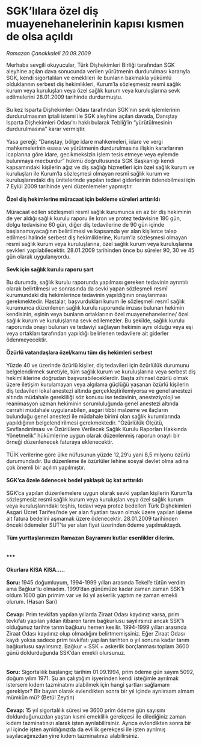 # SGK’lılara özel diş muayenehanelerinin kapısı kısmen de olsa açıldı

*Ramazan Çanakkaleli 20.09.2009*

<div class="taraf_structure_2col_1zq">
<div class="margen_n">



 <p>Merhaba sevgili okuyucular, Türk Dişhekimleri Birliği tarafından SGK aleyhine açılan dava sonucunda verilen yürütmenin durdurulması kararıyla SGK, kendi sigortalıları ve emeklileri ile bunların bakmakla yükümlü olduklarının serbest diş hekimlikleri, Kurum’la sözleşmesiz resmî sağlık kurum veya kuruluşları veya özel sağlık kurum veya kuruluşlarına sevk edilmelerini 28.01.2009 tarihinde durdurmuştu. <br/><br/>Bu kez Isparta Dişhekimleri Odası tarafından SGK’nın sevk işlemlerinin durdurulmasının iptali istemi ile SGK aleyhine açılan davada, Danıştay Isparta Dişhekimleri Odası’nı haklı bularak Tebliğ’in “yürütülmesinin durdurulmasına” karar vermiştir. <br/><br/>Yasa gereği; “Danıştay, bölge idare mahkemeleri, idare ve vergi mahkemelerinin esasa ve yürütmenin durdurulmasına ilişkin kararlarının icaplarına göre idare, gecikmeksizin işlem tesis etmeye veya eylemde bulunmaya mecburdur” hükmü doğrultusunda SGK Başkanlığı kendi kapsamındaki kişilerin ağız ve diş sağlığı hizmetleri için özel sağlık kurum ve kuruluşları ile Kurum’la sözleşmesi olmayan resmî sağlık kurum ve kuruluşlarındaki diş ünitelerinde yapılan tedavi giderlerinin ödenebilmesi için 7 Eylül 2009 tarihinde yeni düzenlemeler yapmıştır.<b> <br/><br/>Özel diş hekimlerine müracaat için bekleme süreleri arttırıldı</b> <br/><br/>Müracaat edilen sözleşmeli resmî sağlık kurumunca en az bir diş hekiminin de yer aldığı sağlık kurulu raporu ile kron ve protez tedavisine 180 gün, dolgu tedavisine 60 gün, diğer diş tedavilerine de 90 gün içinde başlanamayacağının belirtilmesi ve kapsamda yer alan kişilerce talep edilmesi halinde serbest diş hekimliklerine, Kurum’la sözleşmesi olmayan resmî sağlık kurum veya kuruluşlarına, özel sağlık kurum veya kuruluşlarına sevkleri yapılabilecektir. 28.01.2009 tarihinden önce bu süreler 90, 30 ve 45 gün olarak uygulanıyordu.<b> <br/><br/>Sevk için sağlık kurulu raporu şart</b> <br/><br/>Bu durumda, sağlık kurulu raporunda yapılması gereken tedavinin ayrıntılı olarak belirtilmesi ve sonrasında da sevki yapan sözleşmeli resmî kurumundaki diş hekimlerince tedavinin yapıldığının onaylanması gerekmektedir. Hastalar, başvurdukları kurum ile sözleşmeli resmî sağlık kurumunca düzenlenen sağlık kurulu raporunda imzası bulunan hekimin kendisinin, eşinin veya bunların ortaklarının özel muayenehanelerine/ özel sağlık kurum ve kuruluşlarına sevk edilemezler. Bu şekilde, sağlık kurulu raporunda onayı bulunan ve tedaviyi sağlayan hekimin aynı olduğu veya eşi veya ortakları tarafından yapıldığı belirlenen tedavilere ait giderler ödenmeyecektir.<b> <br/><br/>Özürlü vatandaşlara özel/kamu tüm diş hekimleri serbest </b><br/><br/>Yüzde 40 ve üzerinde özürlü kişiler, diş tedavileri için özürlülük durumunu belgelendirmek suretiyle, tüm sağlık kurum ve kuruluşlarına veya serbest diş hekimliklerine doğrudan başvurabileceklerdir. Başta zihinsel özürlü olmak üzere iletişim kurulamayan veya algılama güçlüğü yaşanan özürlü kişilerin diş tedavileri lokal anestezi altında gerçekleştirilemiyorsa ve genel anestezi altında müdahale gerekliliği söz konusu ise tedavinin, anesteziyoloji ve reanimasyon uzman hekiminin sorumluluğunda genel anestezi altında cerrahi müdahale uygulanabilen, asgari tıbbi malzeme ve ilaçların bulunduğu genel anestezi ile müdahale birimi olan sağlık kurumlarında yapıldığının belgelendirilmesi gerekmektedir. “Özürlülük Ölçütü, Sınıflandırılması ve Özürlülere Verilecek Sağlık Kurulu Raporları Hakkında Yönetmelik” hükümlerine uygun olarak düzenlenmiş raporun onaylı bir örneği düzenlenecek faturaya eklenecektir. <br/><br/>TÜİK verilerine göre ülke nüfusunun yüzde 12,29’u yani 8,5 milyonu özürlü durumundadır. Bu düzenleme ile özürlüler lehine sosyal devlet olma adına çok önemli bir açılım yapılmıştır.<b> <br/><br/>SGK’ca özele ödenecek bedel yaklaşık üç kat arttırıldı</b> <br/><br/>SGK’ca yapılan düzenlemelere uygun olarak sevki yapılan kişilerin Kurum’la sözleşmesiz resmî sağlık kurum veya kuruluşları veya özel sağlık kurum veya kuruluşlarındaki teşhis, tedavi veya protez bedelleri Türk Dişhekimleri Asgari Ücret Tarifesi’nde yer alan fiyatları tavan olmak üzere yapılan işleme ait fatura bedelini aşmamak üzere ödenecektir. 28.01.2009 tarihinden önceki ödemeler SUT’ta yer alan fiyat üzerinden ödeme yapılmaktaydı. <b><br/><br/>Tüm yurttaşlarımızın Ramazan Bayramını kutlar esenlikler dilerim. <br/><br/><br/>***<br/><br/>Okurlara KISA KISA..... <br/><br/>Soru: </b>1945 doğumluyum, 1994-1999 yılları arasında Tekel’e tütün verdim ama Bağkur’lu olmadım. 1999’dan günümüze kadar zaman zaman SSK’lı oldum 1600 gün primim var ve iki yıl askerlik yaptım ne zaman emekli olurum. (Hasan Sarı) <b><br/><br/>Cevap:</b> Prim tevkifatı yapılan yıllarda Ziraat Odası kaydınız varsa, prim tevkifatı yapılan yıldan itibaren tarım bağkurlusu sayılırsınız ancak SSK’lı olduğunuz tarihte tarım bağkuru hemen kesilir. 1994-1999 yılları arasında Ziraat Odası kaydınız olup olmadığını belirtmemişsiniz. Eğer Ziraat Odası kaydı yoksa sadece prim tevkifatı yapılan tarihten o yıl sonuna kadar tarım bağkurlusu sayılırsınız. Bağkur + SSK + askerlik borçlanması toplam 3600 günü doldurduğunda SSK’dan emekli olursunuz.<b> <br/><br/><br/>Soru:</b> Sigortalılık başlangıç tarihim 01.09.1994, prim ödeme gün sayım 5092, doğum yılım 1971. Şu an çalıştığım işyerinden kendi isteğimle ayrılmak istersem kıdem tazminatımı alabilmek için hangi şartları sağlamam gerekiyor? Bir bayan olarak evlendikten sonra bir yıl içinde ayrılırsam almam mümkün mü? (Betül Zeytin)<b> <br/><br/>Cevap: </b>15 yıl sigortalılık süresi ve 3600 prim ödeme gün sayısını doldurduğunuzdan yaştan kısmi emeklilik gerekçesi ile dilediğiniz zaman kıdem tazminatınızı alarak işten ayrılabilirsiniz. Ayrıca evlendikten sonra bir yıl içinde işten ayrıldığınızda da evlilik gerekçesi ile işten ayrılmış sayılacağınızdan yine kıdem tazminatınızı alabilirsiniz.</p>
<br/>
<br/>
<br/>



<br/>


<div id="taraf_not">
</div>

</div>


</div>
